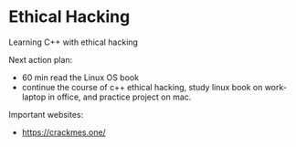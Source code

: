 # Ethical Hacking

Learning C++ with ethical hacking

Next action plan:
- 60 min read the Linux OS book
- continue the course of c++ ethical hacking, study linux book on work-laptop in office, and practice project on mac.


Important websites:
- https://crackmes.one/

